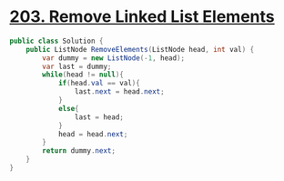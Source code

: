 # [203. Remove Linked List Elements](https://leetcode.com/problems/remove-linked-list-elements/)

```csharp
public class Solution {
    public ListNode RemoveElements(ListNode head, int val) {
        var dummy = new ListNode(-1, head);
        var last = dummy;
        while(head != null){
            if(head.val == val){
                last.next = head.next;
            }
            else{
                last = head;
            }
            head = head.next;
        }
        return dummy.next;
    }
}
```
